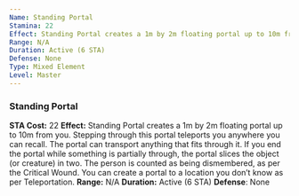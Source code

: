 ```yaml
---
Name: Standing Portal
Stamina: 22
Effect: Standing Portal creates a 1m by 2m floating portal up to 10m from you. Stepping through this portal teleports you anywhere you can recall. The portal can transport anything that fits through it. If you end the portal while something is partially through, the portal slices the object (or creature) in two. The person is counted as being dismembered, as per the Critical Wound. You can create a portal to a location you don’t know as per Teleportation.
Range: N/A
Duration: Active (6 STA)
Defense: None
Type: Mixed Element
Level: Master
---
```


### Standing Portal
**STA Cost:** 22
**Effect:** Standing Portal creates a 1m by 2m floating portal up to 10m from you. Stepping through this portal teleports you anywhere you can recall. The portal can transport anything that fits through it. If you end the portal while something is partially through, the portal slices the object (or creature) in two. The person is counted as being dismembered, as per the Critical Wound. You can create a portal to a location you don’t know as per Teleportation.
**Range:** N/A
**Duration:** Active (6 STA)
**Defense**: None
